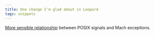 ```yaml
---
title: One change I'm glad about in Leopard
tags: snippets
---
```


[More sensible relationship](http://lists.apple.com/archives/darwin-dev/2007/Nov/msg00118.html) between POSIX signals and Mach exceptions.
